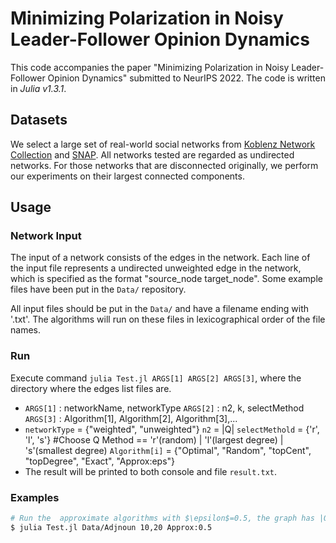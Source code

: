 # Minimizing Polarization in Noisy Leader-Follower Opinion Dynamics

This code accompanies the paper "Minimizing Polarization in Noisy Leader-Follower Opinion Dynamics" submitted to NeurIPS 2022. The code is written in *Julia v1.3.1*.

## Datasets

We select a large set of real-world social networks from [Koblenz Network Collection](http://konect.uni-koblenz.de/) and [SNAP](https://snap.stanford.edu). All networks tested are regarded as undirected networks. For those networks that are disconnected originally, we perform our experiments on their largest connected components.

## Usage

### Network Input

The input of a network consists of the edges in the network. Each line of the input file represents a undirected unweighted edge in the network, which is specified as the format "source_node target_node". Some example files have been put in the `Data/` repository.

All input files should be put in the `Data/` and have a filename ending with '.txt'. The algorithms will run on these files in lexicographical order of the file names.

### Run

Execute command `julia Test.jl ARGS[1] ARGS[2] ARGS[3]`, where
the directory where the edges list files are.

- `ARGS[1]` : networkName, networkType
  `ARGS[2]` : n2, k, selectMethod
  `ARGS[3]` : Algorithm[1], Algorithm[2], Algorithm[3],...
- `networkType` = {"weighted", "unweighted"}
  `n2` = |Q|
  `selectMethold` = {'r', 'l', 's'}  #Choose Q Method == 'r'(random) | 'l'(largest degree) | 's'(smallest degree)
  `Algorithm[i]` = {"Optimal", "Random", "topCent", "topDegree", "Exact", "Approx:eps"}
- The result will be printed to both console and file `result.txt`.

### Examples

```bash
# Run the  approximate algorithms with $\epsilon$=0.5, the graph has |Q|=10 leaders and randomly choosed k=20 edges adding to Q, 
$ julia Test.jl Data/Adjnoun 10,20 Approx:0.5

```

